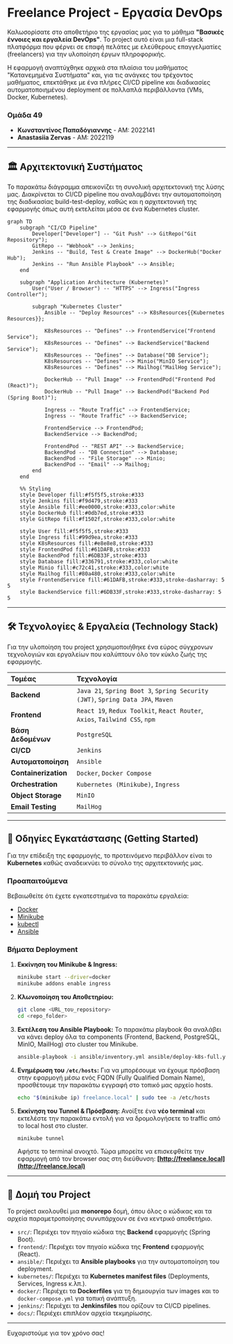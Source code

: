 # Freelance Project - Εργασία DevOps

Καλωσορίσατε στο αποθετήριο της εργασίας μας για το μάθημα **"Βασικές έννοιες και εργαλεία DevOps"**. Το project αυτό είναι μια full-stack πλατφόρμα που φέρνει σε επαφή πελάτες με ελεύθερους επαγγελματίες (freelancers) για την υλοποίηση έργων πληροφορικής.

Η εφαρμογή αναπτύχθηκε αρχικά στα πλαίσια του μαθήματος "Κατανεμημένα Συστήματα" και, για τις ανάγκες του τρέχοντος μαθήματος, επεκτάθηκε με ένα πλήρες CI/CD pipeline και διαδικασίες αυτοματοποιημένου deployment σε πολλαπλά περιβάλλοντα (VMs, Docker, Kubernetes).

### Ομάδα 49
*   **Κωνσταντίνος Παπαδόγιαννης** - ΑΜ: 2022141
*   **Anastasiia Zervas** - ΑΜ: 2022119

---

## 🏛️ Αρχιτεκτονική Συστήματος

Το παρακάτω διάγραμμα απεικονίζει τη συνολική αρχιτεκτονική της λύσης μας. Διακρίνεται το CI/CD pipeline που αναλαμβάνει την αυτοματοποίηση της διαδικασίας build-test-deploy, καθώς και η αρχιτεκτονική της εφαρμογής όπως αυτή εκτελείται μέσα σε ένα Kubernetes cluster.

```mermaid
graph TD
    subgraph "CI/CD Pipeline"
        Developer["Developer"] -- "Git Push" --> GitRepo("Git Repository");
        GitRepo -- "Webhook" --> Jenkins;
        Jenkins -- "Build, Test & Create Image" --> DockerHub("Docker Hub");
        Jenkins -- "Run Ansible Playbook" --> Ansible;
    end

    subgraph "Application Architecture (Kubernetes)"
        User("User / Browser") -- "HTTPS" --> Ingress("Ingress Controller");
        
        subgraph "Kubernetes Cluster"
            Ansible -- "Deploy Resources" --> K8sResources{{Kubernetes Resources}};
            
            K8sResources -- "Defines" --> FrontendService("Frontend Service");
            K8sResources -- "Defines" --> BackendService("Backend Service");
            K8sResources -- "Defines" --> Database("DB Service");
            K8sResources -- "Defines" --> Minio("MinIO Service");
            K8sResources -- "Defines" --> Mailhog("MailHog Service");

            DockerHub -- "Pull Image" --> FrontendPod("Frontend Pod (React)");
            DockerHub -- "Pull Image" --> BackendPod("Backend Pod (Spring Boot)");

            Ingress -- "Route Traffic" --> FrontendService;
            Ingress -- "Route Traffic" --> BackendService;
            
            FrontendService --> FrontendPod;
            BackendService --> BackendPod;

            FrontendPod -- "REST API" --> BackendService;
            BackendPod -- "DB Connection" --> Database;
            BackendPod -- "File Storage" --> Minio;
            BackendPod -- "Email" --> Mailhog;
        end
    end

    %% Styling
    style Developer fill:#f5f5f5,stroke:#333
    style Jenkins fill:#f9d479,stroke:#333
    style Ansible fill:#ee0000,stroke:#333,color:white
    style DockerHub fill:#0db7ed,stroke:#333
    style GitRepo fill:#f1502f,stroke:#333,color:white
    
    style User fill:#f5f5f5,stroke:#333
    style Ingress fill:#99d9ea,stroke:#333
    style K8sResources fill:#e8e8e8,stroke:#333
    style FrontendPod fill:#61DAFB,stroke:#333
    style BackendPod fill:#6DB33F,stroke:#333
    style Database fill:#336791,stroke:#333,color:white
    style Minio fill:#c72c41,stroke:#333,color:white
    style Mailhog fill:#80a480,stroke:#333,color:white
    style FrontendService fill:#61DAFB,stroke:#333,stroke-dasharray: 5 5
    style BackendService fill:#6DB33F,stroke:#333,stroke-dasharray: 5 5
```

---

## 🛠️ Τεχνολογίες & Εργαλεία (Technology Stack)

Για την υλοποίηση του project χρησιμοποιήθηκε ένα εύρος σύγχρονων τεχνολογιών και εργαλείων που καλύπτουν όλο τον κύκλο ζωής της εφαρμογής.

| Τομέας | Τεχνολογία |
| :--- | :--- |
| **Backend** | `Java 21`, `Spring Boot 3`, `Spring Security (JWT)`, `Spring Data JPA`, `Maven` |
| **Frontend** | `React 19`, `Redux Toolkit`, `React Router`, `Axios`, `Tailwind CSS`, `npm` |
| **Βάση Δεδομένων** | `PostgreSQL` |
| **CI/CD** | `Jenkins` |
| **Αυτοματοποίηση** | `Ansible` |
| **Containerization** | `Docker`, `Docker Compose` |
| **Orchestration** | `Kubernetes (Minikube)`, `Ingress` |
| **Object Storage** | `MinIO` |
| **Email Testing** | `MailHog` |

---

## 🚀 Οδηγίες Εγκατάστασης (Getting Started)

Για την επίδειξη της εφαρμογής, το προτεινόμενο περιβάλλον είναι το **Kubernetes** καθώς αναδεικνύει το σύνολο της αρχιτεκτονικής μας.

### Προαπαιτούμενα
Βεβαιωθείτε ότι έχετε εγκατεστημένα τα παρακάτω εργαλεία:
*   [Docker](https://docs.docker.com/get-docker/)
*   [Minikube](https://minikube.sigs.k8s.io/docs/start/)
*   [kubectl](https://kubernetes.io/docs/tasks/tools/install-kubectl/)
*   [Ansible](https://docs.ansible.com/ansible/latest/installation_guide/intro_installation.html)

### Βήματα Deployment
1.  **Εκκίνηση του Minikube & Ingress:**
    ```bash
    minikube start --driver=docker
    minikube addons enable ingress
    ```
2.  **Κλωνοποίηση του Αποθετηρίου:**
    ```bash
    git clone <URL_του_repository>
    cd <repo_folder>
    ```
3.  **Εκτέλεση του Ansible Playbook:**
    Το παρακάτω playbook θα αναλάβει να κάνει deploy όλα τα components (Frontend, Backend, PostgreSQL, MinIO, MailHog) στο cluster του Minikube.
    ```bash
    ansible-playbook -i ansible/inventory.yml ansible/deploy-k8s-full.yml
    ```
4.  **Ενημέρωση του `/etc/hosts`:**
    Για να μπορέσουμε να έχουμε πρόσβαση στην εφαρμογή μέσω ενός FQDN (Fully Qualified Domain Name), προσθέτουμε την παρακάτω εγγραφή στο τοπικό μας αρχείο hosts.
    ```bash
    echo "$(minikube ip) freelance.local" | sudo tee -a /etc/hosts
    ```
5.  **Εκκίνηση του Tunnel & Πρόσβαση:**
    Ανοίξτε ένα **νέο terminal** και εκτελέστε την παρακάτω εντολή για να δρομολογήσετε το traffic από το local host στο cluster.
    ```bash
    minikube tunnel
    ```
    Αφήστε το terminal ανοιχτό. Τώρα μπορείτε να επισκεφθείτε την εφαρμογή από τον browser σας στη διεύθυνση:
    **[http://freelance.local](http://freelance.local)**

---

## 📂 Δομή του Project

Το project ακολουθεί μια **monorepo** δομή, όπου όλος ο κώδικας και τα αρχεία παραμετροποίησης συνυπάρχουν σε ένα κεντρικό αποθετήριο.

*   `src/`: Περιέχει τον πηγαίο κώδικα της **Backend** εφαρμογής (Spring Boot).
*   `frontend/`: Περιέχει τον πηγαίο κώδικα της **Frontend** εφαρμογής (React).
*   `ansible/`: Περιέχει τα **Ansible playbooks** για την αυτοματοποίηση του deployment.
*   `kubernetes/`: Περιέχει τα **Kubernetes manifest files** (Deployments, Services, Ingress κ.λπ.).
*   `docker/`: Περιέχει τα **Dockerfiles** για τη δημιουργία των images και το `docker-compose.yml` για τοπική ανάπτυξη.
*   `jenkins/`: Περιέχει τα **Jenkinsfiles** που ορίζουν τα CI/CD pipelines.
*   `docs/`: Περιέχει επιπλέον αρχεία τεκμηρίωσης.

---
Ευχαριστούμε για τον χρόνο σας! 